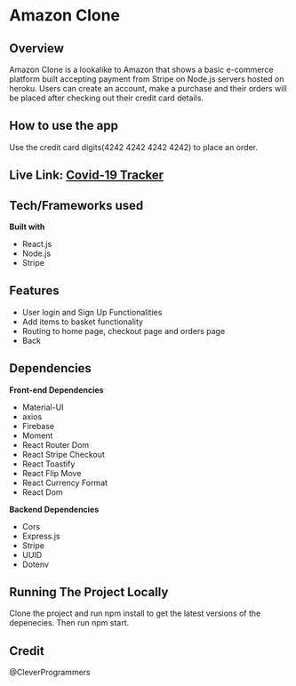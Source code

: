 # Amazon Clone

## Overview
Amazon Clone is a lookalike to Amazon that shows a basic e-commerce platform built accepting payment from Stripe on Node.js servers hosted on heroku.
Users can create an account, make a purchase and their orders will be placed after checking out their credit card details.

## How to use the app
 Use the credit card digits(4242 4242 4242 4242) to place an order.


## Live Link: [Covid-19 Tracker](https://covid19-tracker-31f30.web.app/)



## Tech/Frameworks used
**Built with**
- React.js
- Node.js
- Stripe


## Features
- User login and Sign Up Functionalities
- Add items to basket functionality
- Routing to home page, checkout page and orders page
- Back



## Dependencies

**Front-end Dependencies**
- Material-UI
- axios
- Firebase
- Moment
- React Router Dom
- React Stripe Checkout
- React Toastify
- React Flip Move
- React Currency Format
- React Dom

**Backend Dependencies**
- Cors
- Express.js
- Stripe
- UUID
- Dotenv



## Running The Project Locally
 Clone the project and run npm install to get the latest versions of the depenecies.
 Then run npm start.
 


## Credit
 @CleverProgrammers
